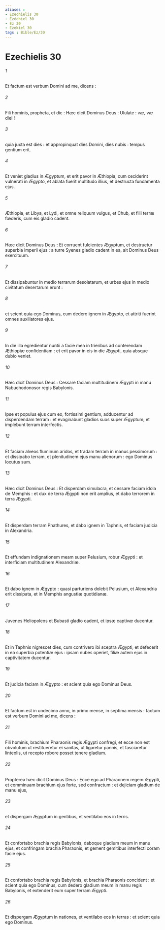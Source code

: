 ```yaml
---
aliases : 
- Ezechielis 30
- Ézéchiel 30
- Ez 30
- Ezekiel 30
tags : Bible/Ez/30
---
```


# Ezechielis 30

###### 1
Et factum est verbum Domini ad me, dicens :
###### 2
Fili hominis, propheta, et dic : Hæc dicit Dominus Deus : Ululate : væ, væ diei !
###### 3
quia juxta est dies : et appropinquat dies Domini, dies nubis : tempus gentium erit.
###### 4
Et veniet gladius in Ægyptum, et erit pavor in Æthiopia, cum ceciderint vulnerati in Ægypto, et ablata fuerit multitudo illius, et destructa fundamenta ejus.
###### 5
Æthiopia, et Libya, et Lydi, et omne reliquum vulgus, et Chub, et filii terræ fœderis, cum eis gladio cadent.
###### 6
Hæc dicit Dominus Deus : Et corruent fulcientes Ægyptum, et destruetur superbia imperii ejus : a turre Syenes gladio cadent in ea, ait Dominus Deus exercituum.
###### 7
Et dissipabuntur in medio terrarum desolatarum, et urbes ejus in medio civitatum desertarum erunt :
###### 8
et scient quia ego Dominus, cum dedero ignem in Ægypto, et attriti fuerint omnes auxiliatores ejus.
###### 9
In die illa egredientur nuntii a facie mea in trieribus ad conterendam Æthiopiæ confidentiam : et erit pavor in eis in die Ægypti, quia absque dubio veniet.
###### 10
Hæc dicit Dominus Deus : Cessare faciam multitudinem Ægypti in manu Nabuchodonosor regis Babylonis.
###### 11
Ipse et populus ejus cum eo, fortissimi gentium, adducentur ad disperdendam terram : et evaginabunt gladios suos super Ægyptum, et implebunt terram interfectis.
###### 12
Et faciam alveos fluminum aridos, et tradam terram in manus pessimorum : et dissipabo terram, et plenitudinem ejus manu alienorum : ego Dominus locutus sum.
###### 13
Hæc dicit Dominus Deus : Et disperdam simulacra, et cessare faciam idola de Memphis : et dux de terra Ægypti non erit amplius, et dabo terrorem in terra Ægypti.
###### 14
Et disperdam terram Phathures, et dabo ignem in Taphnis, et faciam judicia in Alexandria.
###### 15
Et effundam indignationem meam super Pelusium, robur Ægypti : et interficiam multitudinem Alexandriæ.
###### 16
Et dabo ignem in Ægypto : quasi parturiens dolebit Pelusium, et Alexandria erit dissipata, et in Memphis angustiæ quotidianæ.
###### 17
Juvenes Heliopoleos et Bubasti gladio cadent, et ipsæ captivæ ducentur.
###### 18
Et in Taphnis nigrescet dies, cum contrivero ibi sceptra Ægypti, et defecerit in ea superbia potentiæ ejus : ipsam nubes operiet, filiæ autem ejus in captivitatem ducentur.
###### 19
Et judicia faciam in Ægypto : et scient quia ego Dominus Deus.
###### 20
Et factum est in undecimo anno, in primo mense, in septima mensis : factum est verbum Domini ad me, dicens :
###### 21
Fili hominis, brachium Pharaonis regis Ægypti confregi, et ecce non est obvolutum ut restitueretur ei sanitas, ut ligaretur pannis, et fasciaretur linteolis, ut recepto robore posset tenere gladium.
###### 22
Propterea hæc dicit Dominus Deus : Ecce ego ad Pharaonem regem Ægypti, et comminuam brachium ejus forte, sed confractum : et dejiciam gladium de manu ejus,
###### 23
et dispergam Ægyptum in gentibus, et ventilabo eos in terris.
###### 24
Et confortabo brachia regis Babylonis, daboque gladium meum in manu ejus, et confringam brachia Pharaonis, et gement gemitibus interfecti coram facie ejus.
###### 25
Et confortabo brachia regis Babylonis, et brachia Pharaonis concident : et scient quia ego Dominus, cum dedero gladium meum in manu regis Babylonis, et extenderit eum super terram Ægypti.
###### 26
Et dispergam Ægyptum in nationes, et ventilabo eos in terras : et scient quia ego Dominus.

